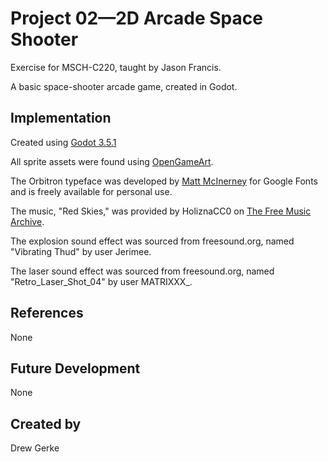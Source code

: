 # Project 02—2D Arcade Space Shooter

Exercise for MSCH-C220, taught by Jason Francis.

A basic space-shooter arcade game, created in Godot.

## Implementation

Created using [Godot 3.5.1](https://godotengine.org/download)

All sprite assets were found using [OpenGameArt](https://opengameart.org/).

The Orbitron typeface was developed by [Matt McInerney](https://fonts.google.com/specimen/Orbitron) for Google Fonts and is freely available for personal use.

The music, "Red Skies," was provided by HoliznaCC0 on [The Free Music Archive](https://freemusicarchive.org/music/holiznacc0/chiptunes/red-skies/).

The explosion sound effect was sourced from freesound.org, named "Vibrating Thud" by user Jerimee.

The laser sound effect was sourced from freesound.org, named "Retro_Laser_Shot_04" by user MATRIXXX_.

## References
None

## Future Development
None

## Created by
Drew Gerke
